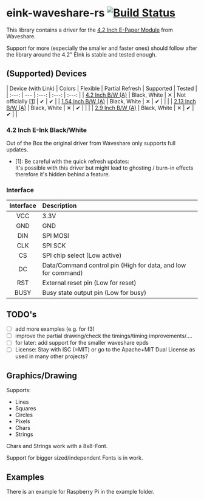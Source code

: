 # eink-waveshare-rs [![Build Status](https://travis-ci.com/Caemor/eink-waveshare-rs.svg?branch=master)](https://travis-ci.com/Caemor/eink-waveshare-rs)

This library contains a driver for the [4.2 Inch E-Paper Module](https://www.waveshare.com/wiki/4.2inch_e-Paper_Module) from Waveshare.

Support for more (especially the smaller and faster ones) should follow after the library around the 4.2" EInk is stable and tested enough.

## (Supported) Devices

| Device (with Link) | Colors | Flexible | Partial Refresh | Supported | Tested |
| :---: | --- | :---: | :---: | :---: |
| [4.2 Inch B/W (A)](https://www.waveshare.com/product/4.2inch-e-paper-module.htm) | Black, White | ✕ | Not officially [[1](#42-inch-e-ink-blackwhite)] | ✔ | ✔ |
| [1.54 Inch B/W (A)](https://www.waveshare.com/1.54inch-e-Paper-Module.htm) | Black, White | ✕ | ✔ |  |  |
| [2.13 Inch B/W (A)](https://www.waveshare.com/product/2.13inch-e-paper-hat.htm) | Black, White | ✕ | ✔ |  |  |
| [2.9 Inch B/W (A)](https://www.waveshare.com/product/2.9inch-e-paper-module.htm) | Black, White | ✕ | ✔ | ✔ |  |


### 4.2 Inch E-Ink Black/White

Out of the Box the original driver from Waveshare only supports full updates. 

- [1]: Be careful with the quick refresh updates: <br>
It's possible with this driver but might lead to ghosting / burn-in effects therefore it's hidden behind a feature.

### Interface

| Interface | Description |
| :---: |  :--- |
| VCC 	|   3.3V |
| GND   | 	GND |
| DIN   | 	SPI MOSI |
| CLK   | 	SPI SCK |
| CS    | 	SPI chip select (Low active) |
| DC    | 	Data/Command control pin (High for data, and low for command) |
| RST   | 	External reset pin (Low for reset) |
| BUSY  | 	Busy state output pin (Low for busy)  |

## TODO's

- [ ] add more examples (e.g. for f3)
- [ ] improve the partial drawing/check the timings/timing improvements/....
- [ ] for later: add support for the smaller waveshare epds
- [ ] License: Stay with ISC (=MIT) or go to the Apache+MIT Dual License as used in many other projects?

## Graphics/Drawing

Supports:
- Lines
- Squares
- Circles
- Pixels
- Chars
- Strings

Chars and Strings work with a 8x8-Font.

Support for bigger sized/independent Fonts is in work.

## Examples

There is an example for Raspberry Pi in the example folder.




